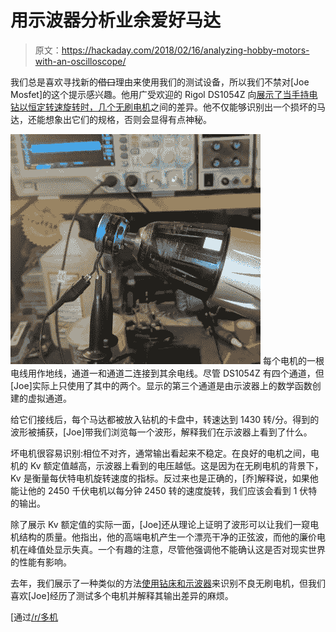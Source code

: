 # 用示波器分析业余爱好马达

> 原文：<https://hackaday.com/2018/02/16/analyzing-hobby-motors-with-an-oscilloscope/>

我们总是喜欢寻找新的~~借口~~理由来使用我们的测试设备，所以我们不禁对[Joe Mosfet]的这个提示感兴趣。他用广受欢迎的 Rigol DS1054Z 向[展示了当手持电钻以恒定转速旋转时，几个无刷电机](https://imgur.com/a/LuPkS)之间的差异。他不仅能够识别出一个损坏的马达，还能想象出它们的规格，否则会显得有点神秘。

[![](img/01ae6165b7ed5d63e67e8490d4315665.png)](https://hackaday.com/wp-content/uploads/2018/02/motorscope_detail.jpg) 每个电机的一根电线用作地线，通道一和通道二连接到其余电线。尽管 DS1054Z 有四个通道，但[Joe]实际上只使用了其中的两个。显示的第三个通道是由示波器上的数学函数创建的虚拟通道。

给它们接线后，每个马达都被放入钻机的卡盘中，转速达到 1430 转/分。得到的波形被捕获，[Joe]带我们浏览每一个波形，解释我们在示波器上看到了什么。

坏电机很容易识别:相位不对齐，通常输出看起来不稳定。在良好的电机之间，电机的 Kv 额定值越高，示波器上看到的电压越低。这是因为在无刷电机的背景下，Kv 是衡量每伏特电机旋转速度的指标。反过来也是正确的，[乔]解释说，如果他能让他的 2450 千伏电机以每分钟 2450 转的速度旋转，我们应该会看到 1 伏特的输出。

除了展示 Kv 额定值的实际一面，[Joe]还从理论上证明了波形可以让我们一窥电机结构的质量。他指出，他的高端电机产生一个漂亮干净的正弦波，而他的廉价电机在峰值处显示失真。一个有趣的注意，尽管他强调他不能确认这是否对现实世界的性能有影响。

去年，我们展示了一种类似的方法[使用钻床和示波器](https://hackaday.com/2017/10/18/testing-brushless-motors-with-a-scope-or-a-meter/)来识别不良无刷电机，但我们喜欢[Joe]经历了测试多个电机并解释其输出差异的麻烦。

[通过[/r/多机](https://www.reddit.com/r/Multicopter/comments/7xo4wj/i_hooked_some_miniquad_motors_to_my_oscilloscope/)